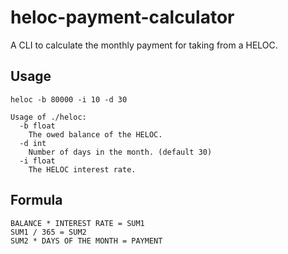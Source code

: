 # heloc-payment-calculator

A CLI to calculate the monthly payment for taking from a HELOC.

## Usage

`heloc -b 80000 -i 10 -d 30`

``` text
Usage of ./heloc:
  -b float
    The owed balance of the HELOC.
  -d int
    Number of days in the month. (default 30)
  -i float
    The HELOC interest rate.
```

## Formula

``` text
BALANCE * INTEREST RATE = SUM1
SUM1 / 365 = SUM2
SUM2 * DAYS OF THE MONTH = PAYMENT
```

